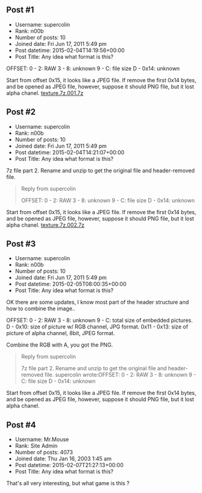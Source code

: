 ## Post #1
- Username: supercolin
- Rank: n00b
- Number of posts: 10
- Joined date: Fri Jun 17, 2011 5:49 pm
- Post datetime: 2015-02-04T14:19:56+00:00
- Post Title: Any idea what format is this?

OFFSET:
0 - 2: RAW
3 - 8: unknown
9 - C: file size
D - 0x14: unknown

Start from offset 0x15, it looks like a JPEG file. If remove the first 0x14 bytes, and be opened as JPEG file, however, suppose it should PNG file, but it lost alpha chanel.
[texture.7z.001.7z](https://xentaxbackup.github.io/file/8599_texture.7z.001.7z)
## Post #2
- Username: supercolin
- Rank: n00b
- Number of posts: 10
- Joined date: Fri Jun 17, 2011 5:49 pm
- Post datetime: 2015-02-04T14:21:07+00:00
- Post Title: Any idea what format is this?

7z file part 2.
Rename and unzip to get the original file and header-removed file.

> Reply from supercolin
>
> OFFSET:
0 - 2: RAW
3 - 8: unknown
9 - C: file size
D - 0x14: unknown

Start from offset 0x15, it looks like a JPEG file. If remove the first 0x14 bytes, and be opened as JPEG file, however, suppose it should PNG file, but it lost alpha chanel.
[texture.7z.002.7z](https://xentaxbackup.github.io/file/8600_texture.7z.002.7z)
## Post #3
- Username: supercolin
- Rank: n00b
- Number of posts: 10
- Joined date: Fri Jun 17, 2011 5:49 pm
- Post datetime: 2015-02-05T08:00:35+00:00
- Post Title: Any idea what format is this?

OK there are some updates, I know most part of the header structure and how to combine the image..

OFFSET:
0 - 2: RAW
3 - 8: unknown
9 - C: total size of embedded pictures.
D - 0x10: size of picture w/ RGB channel, JPG format.
0x11 - 0x13: size of picture of alpha channel, 8bit, JPEG format.

Combine the RGB with A, you got the PNG.



> Reply from supercolin
>
> 7z file part 2.
Rename and unzip to get the original file and header-removed file.
supercolin wrote:OFFSET:
0 - 2: RAW
3 - 8: unknown
9 - C: file size
D - 0x14: unknown

Start from offset 0x15, it looks like a JPEG file. If remove the first 0x14 bytes, and be opened as JPEG file, however, suppose it should PNG file, but it lost alpha chanel.
## Post #4
- Username: Mr.Mouse
- Rank: Site Admin
- Number of posts: 4073
- Joined date: Thu Jan 16, 2003 1:45 am
- Post datetime: 2015-02-07T21:27:13+00:00
- Post Title: Any idea what format is this?

That's all very interesting, but what game is this ?
